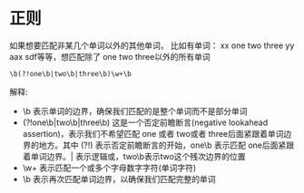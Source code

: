 # 正则

如果想要匹配非某几个单词以外的其他单词， 比如有单词： xx one two three yy aax sdf等等，想匹配除了 one two three以外的所有单词

```regex
\b(?!one\b|two\b|three\b)\w+\b
```

解释:

* \b 表示单词的边界，确保我们匹配的是整个单词而不是部分单词
* (?!one\b|two\b|three\b) 这是一个否定前瞻断言(negative lookahead assertion)，表示我们不希望匹配 one 或者 two或者 three后面紧跟着单词边界的地方。其中 (?!) 表示否定前瞻断言的开始，one\b 表示匹配 one后面紧跟着单词边界。| 表示逻辑或，two\b表示two这个残次边界的位置
* \w+ 表示匹配一个或多个字母数字字符(单词字符)
* \b 表示再次匹配单词边界，以确保我们匹配完整的单词

